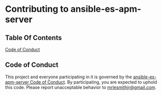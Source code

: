 # Contributing to ansible-es-apm-server

## Table Of Contents

[Code of Conduct](#code-of-conduct)

## Code of Conduct

This project and everyone participating in it is governed by the [ansible-es-apm-server Code of Conduct](CODE_OF_CONDUCT.md). By participating, you are expected to uphold this code. Please report unacceptable behavior to [mrlesmithjr@gmail.com](mailto:mrlesmithjr@gmail.com).
